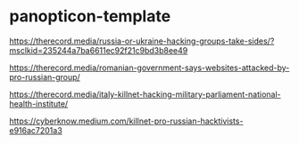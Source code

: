 # panopticon-template

https://therecord.media/russia-or-ukraine-hacking-groups-take-sides/?msclkid=235244a7ba6611ec92f21c9bd3b8ee49

https://therecord.media/romanian-government-says-websites-attacked-by-pro-russian-group/

https://therecord.media/italy-killnet-hacking-military-parliament-national-health-institute/

https://cyberknow.medium.com/killnet-pro-russian-hacktivists-e916ac7201a3
